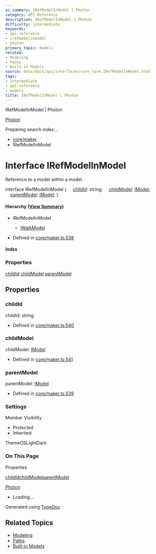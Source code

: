 ```yaml
---
ai_summary: IRefModelInModel | Photon
category: API Reference
description: IRefModelInModel | Photon
difficulty: intermediate
keywords:
- api-reference
- irefmodelinmodel
- photon
primary_topic: models
related:
- Modeling
- Paths
- Built-in Models
source: docs/docs/api/interfaces/core_core.IRefModelInModel.html
tags:
- intermediate
- api-reference
- models
title: IRefModelInModel | Photon
---
```

IRefModelInModel | Photon

[Photon](../index.md)




Preparing search index...

* [core/maker](../modules/core_core.md)
* IRefModelInModel

# Interface IRefModelInModel

Reference to a model within a model.

interface IRefModelInModel {
    [childId](#childid): string;
    [childModel](#childmodel): [IModel](core_schema.IModel.md);
    [parentModel](#parentmodel): [IModel](core_schema.IModel.md);
}

#### Hierarchy ([View Summary](../hierarchy.md#core/maker.IRefModelInModel))

* IRefModelInModel
  + [IWalkModel](core_core.IWalkModel.md)

* Defined in [core/maker.ts:538](https://github.com/mwhite454/photon/blob/main/packages/photon/src/core/maker.ts#L538)

##### Index

### Properties

[childId](#childid)
[childModel](#childmodel)
[parentModel](#parentmodel)

## Properties

### childId

childId: string

* Defined in [core/maker.ts:540](https://github.com/mwhite454/photon/blob/main/packages/photon/src/core/maker.ts#L540)

### childModel

childModel: [IModel](core_schema.IModel.md)

* Defined in [core/maker.ts:541](https://github.com/mwhite454/photon/blob/main/packages/photon/src/core/maker.ts#L541)

### parentModel

parentModel: [IModel](core_schema.IModel.md)

* Defined in [core/maker.ts:539](https://github.com/mwhite454/photon/blob/main/packages/photon/src/core/maker.ts#L539)

### Settings

Member Visibility

* Protected
* Inherited

ThemeOSLightDark

### On This Page

Properties

[childId](#childid)[childModel](#childmodel)[parentModel](#parentmodel)

[Photon](../index.md)

* Loading...

Generated using [TypeDoc](https://typedoc.org/)

## Related Topics

- [Modeling](../index.md)
- [Paths](../index.md)
- [Built-in Models](../index.md)
